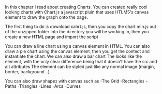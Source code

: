 In this chapter I read about creating Charts. You can created really cool looking charts with Chart.js a javascript pluin that uses HTLM5's canvas element to draw the graph onto the page.

The first thing to do is download cahrt.js, then you copy the chart.min.js out of the unzipped folder into the directory you will be working in, then you create a new HTML page and import the script

You can draw a line chart using a canvas element in HTML. You can also draw a pie chart using the canvas element, then you get the contect and instantiate the chart. We can also draw a bar chart
The <canvas> looks like the <img> element, with the only clear difference being that it doesn't have the src and alt attributes
The <canvas> element can be styled just like any normal image (margin, border, background…).

You can also draw shapes with canvas such as
-The Grid
-Rectangles
-Paths
-Triangles
-Lines
-Arcs
-Curves